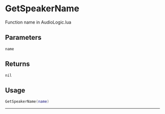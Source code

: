 # GetSpeakerName
Function name in AudioLogic.lua
## Parameters
`name`
## Returns
`nil`
## Usage
```lua
GetSpeakerName(name)
```
---
